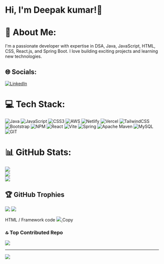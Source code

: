 # Hi, I'm Deepak kumar!👋



# 💫 About Me:
I'm a passionate developer with expertise in DSA, Java, JavaScript, HTML, CSS, React.js, and Spring Boot. I love building exciting projects and learning new technologies.


## 🌐 Socials:
[![LinkedIn](https://img.shields.io/badge/LinkedIn-%230077B5.svg?logo=linkedin&logoColor=white)](https://linkedin.com/in/deepak-kumar-01b417214/) 

# 💻 Tech Stack:
![Java](https://img.shields.io/badge/java-%23ED8B00.svg?style=for-the-badge&logo=openjdk&logoColor=white) ![JavaScript](https://img.shields.io/badge/javascript-%23323330.svg?style=for-the-badge&logo=javascript&logoColor=%23F7DF1E) ![CSS3](https://img.shields.io/badge/css3-%231572B6.svg?style=for-the-badge&logo=css3&logoColor=white) ![AWS](https://img.shields.io/badge/AWS-%23FF9900.svg?style=for-the-badge&logo=amazon-aws&logoColor=white) ![Netlify](https://img.shields.io/badge/netlify-%23000000.svg?style=for-the-badge&logo=netlify&logoColor=#00C7B7) ![Vercel](https://img.shields.io/badge/vercel-%23000000.svg?style=for-the-badge&logo=vercel&logoColor=white) ![TailwindCSS](https://img.shields.io/badge/tailwindcss-%2338B2AC.svg?style=for-the-badge&logo=tailwind-css&logoColor=white) ![Bootstrap](https://img.shields.io/badge/bootstrap-%238511FA.svg?style=for-the-badge&logo=bootstrap&logoColor=white) ![NPM](https://img.shields.io/badge/NPM-%23CB3837.svg?style=for-the-badge&logo=npm&logoColor=white) ![React](https://img.shields.io/badge/react-%2320232a.svg?style=for-the-badge&logo=react&logoColor=%2361DAFB) ![Vite](https://img.shields.io/badge/vite-%23646CFF.svg?style=for-the-badge&logo=vite&logoColor=white) ![Spring](https://img.shields.io/badge/spring-%236DB33F.svg?style=for-the-badge&logo=spring&logoColor=white) ![Apache Maven](https://img.shields.io/badge/Apache%20Maven-C71A36?style=for-the-badge&logo=Apache%20Maven&logoColor=white) ![MySQL](https://img.shields.io/badge/mysql-%2300000f.svg?style=for-the-badge&logo=mysql&logoColor=white) ![GIT](https://img.shields.io/badge/Git-fc6d26?style=for-the-badge&logo=git&logoColor=white)
# 📊 GitHub Stats:
![](https://github-readme-stats.vercel.app/api?username=Deepakkr3&theme=vue-dark&hide_border=true&include_all_commits=false&count_private=true)<br/>
![](https://github-readme-streak-stats.herokuapp.com/?user=Deepakkr3&theme=vue-dark&hide_border=true)<br/>
![](https://github-readme-stats.vercel.app/api/top-langs/?username=Deepakkr3&theme=vue-dark&hide_border=true&include_all_commits=false&count_private=true&layout=compact)

## 🏆 GitHub Trophies
![](https://github-profile-trophy.vercel.app/?username=Deepakkr3&theme=radical&no-frame=false&no-bg=true&margin-w=4)
[![](https://visitcount.itsvg.in/api?id=Deepakkr3&label=Profile%20Views&icon=0&pretty=false)](https://visitcount.itsvg.in)

HTML / Framework code
<a href="https://visitcount.itsvg.in">
  <img src="https://visitcount.itsvg.in/api?id=Deepakkr3&label=Profile%20Views&icon=0&pretty=false" />
</a>
Copy


### 🔝 Top Contributed Repo
![](https://github-contributor-stats.vercel.app/api?username=Deepakkr3&limit=5&theme=dark&combine_all_yearly_contributions=true)

---
[![](https://visitcount.itsvg.in/api?id=Deepakkr3&icon=0&color=0)](https://visitcount.itsvg.in)

<!-- Proudly created with GPRM ( https://gprm.itsvg.in ) -->
